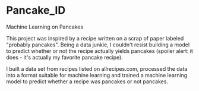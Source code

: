 # Pancake_ID
Machine Learning on Pancakes

This project was inspired by a recipe written on a scrap of paper labeled "probably pancakes". Being a data junkie, I couldn't resist building a model to predict whether or not the recipe actually yields pancakes (spoiler alert: it does - it's actually my favorite pancake recipe).

I built a data set from recipes listed on allrecipes.com, processed the data into a format suitable for machine learning and trained a machine learning model to predict whether a recipe was pancakes or not pancakes.

